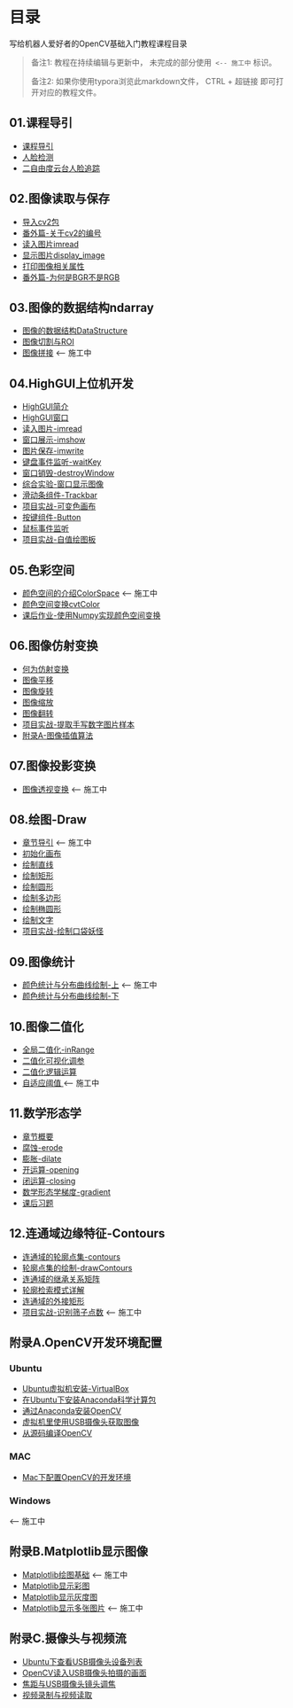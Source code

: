 # 目录

写给机器人爱好者的OpenCV基础入门教程课程目录



>  备注1:  教程在持续编辑与更新中， 未完成的部分使用` <-- 施工中` 标识。
>
> 备注2: 如果你使用typora浏览此markdown文件， CTRL + 超链接  即可打开对应的教程文件。



## 01.课程导引

* [课程导引](./01.课程导引/01.课程导引/课程导引.md)
* [人脸检测](./01.课程导引/02.人脸检测/人脸检测.md)
* [二自由度云台人脸追踪](./01.课程导引/03.二自由度云台人脸追踪/二自由度云台人脸追踪.md)

## 02.图像读取与保存

* [导入cv2包](./02.图像读取与保存/01.导入cv2包/导入cv2包.md)
* [番外篇-关于cv2的编号](./02.图像读取与保存/02.番外篇-关于cv2的编号/番外篇-关于cv2的编号.md)
* [读入图片imread](./02.图像读取与保存/03.读入图片imread/读入图片imread.md)
* [显示图片display_image](./02.图像读取与保存/04.显示图片display_image/显示图片display_image.md)
* [打印图像相关属性](./02.图像读取与保存/05.打印图像相关属性/打印图像相关属性.md)
* [番外篇-为何是BGR不是RGB](./02.图像读取与保存/06.番外篇-为何是BGR不是RGB/番外篇-为何是BGR不是RGB.md)
  

## 03.图像的数据结构ndarray

* [图像的数据结构DataStructure](./03.图像的数据结构(ndarray)/01.图像的数据结构DataStructure/图像的数据结构DataStructure.md) 
* [图像切割与ROI](./03.图像的数据结构(ndarray)/02.图像切割与ROI/图像切割与ROI.md)
* [图像拼接](./03.图像的数据结构(ndarray)/03.图像拼接/图像拼接.md)  <-- 施工中

## 04.HighGUI上位机开发

* [HighGUI简介](./04.HighGUI上位机开发/01.HighGUI简介/HighGUI简介.md)
* [HighGUI窗口](./04.HighGUI上位机开发/02.HighGUI窗口/HighGUI窗口.md)
* [读入图片-imread](./04.HighGUI上位机开发/03.读入图片-imread/读入图片-imread.md)
* [窗口展示-imshow](./04.HighGUI上位机开发/04.窗口展示-imshow/窗口展示-imshow.md)
* [图片保存-imwrite](./04.HighGUI上位机开发/05.图片保存-imwrite/图片保存-imwrite.md)
* [键盘事件监听-waitKey](./04.HighGUI上位机开发/06.键盘事件监听-waitKey/键盘事件监听-waitKey.md)
* [窗口销毁-destroyWindow](./04.HighGUI上位机开发/07.窗口销毁-destroyWindow/窗口销毁-destroyWindow.md)
* [综合实验-窗口显示图像](./04.HighGUI上位机开发/08.综合实验-窗口显示图像/综合实验-窗口显示图像.md)
* [滑动条组件-Trackbar](./04.HighGUI上位机开发/09.滑动条组件-Trackbar/滑动条组件-Trackbar.md)
* [项目实战-可变色画布](./04.HighGUI上位机开发/10.项目实战-可变色画布/项目实战-可变色画布.md)
* [按键组件-Button](./04.HighGUI上位机开发/11.按键组件-Button/按键组件-Button.md)
* [鼠标事件监听](./04.HighGUI上位机开发/12.鼠标事件监听/鼠标事件监听.md)
* [项目实战-自值绘图板](./04.HighGUI上位机开发/13.项目实战-自值绘图板/项目实战-自值绘图板.md)

## 05.色彩空间

* [颜色空间的介绍ColorSpace](./05.色彩空间/01.颜色空间的介绍ColorSpace/颜色空间的介绍ColorSpace.md)  <-- 施工中
* [颜色空间变换cvtColor](./05.色彩空间/02.颜色空间变换cvtColor/颜色空间变换cvtColor.md)
* [课后作业-使用Numpy实现颜色空间变换](./05.色彩空间/03.课后作业-用ndarray索引实现从BGR到RGB的变换/课后作业-使用Numpy实现颜色空间变换.md)


## 06.图像仿射变换
* [何为仿射变换](./06.图像仿射变换/01.何为仿射变换/何为仿射变换.md)
* [图像平移](./06.图像仿射变换/02.图像平移/图像平移.md)
* [图像旋转](./06.图像仿射变换/03.图像旋转/图像旋转.md)
* [图像缩放](./06.图像仿射变换/04.图像缩放/图像缩放.md)
* [图像翻转](./06.图像仿射变换/05.图像翻转/图像翻转.md)
* [项目实战-提取手写数字图片样本](./06.图像仿射变换/06.项目实战-提取手写数字图片样本/项目实战-提取手写数字图片样本.md)
* [附录A-图像插值算法](./06.图像仿射变换/附录A-图像插值算法/附录A-插值算法概述.md)



## 07.图像投影变换

* [图像透视变换](./07.图像透视变换/01.图像透视变换/图像透视变换.md)  <-- 施工中


## 08.绘图-Draw

* [章节导引](./08.绘图-Draw/00.章节导引/章节导引.md)  <-- 施工中
* [初始化画布](./08.绘图-Draw/01.初始化画布/初始化画布.md)
* [绘制直线](./08.绘图-Draw/02.绘制直线/绘制直线.md)
* [绘制矩形](./08.绘图-Draw/03.绘制矩形/绘制矩形.md)
* [绘制圆形](./08.绘图-Draw/04.绘制圆形/绘制圆形.md)
* [绘制多边形](./08.绘图-Draw/05.绘制多边形/绘制多边形.md)
* [绘制椭圆形](./08.绘图-Draw/06.绘制椭圆形/绘制椭圆形.md)
* [绘制文字](./08.绘图-Draw/07.绘制文字/绘制文字.md)
* [项目实战-绘制口袋妖怪](./08.绘图-Draw/08.项目实战-绘制口袋妖怪/项目实战-绘制口袋妖怪.md)


## 09.图像统计

* [颜色统计与分布曲线绘制-上](./09.图像统计/01.颜色统计与分布曲线绘制-上/颜色统计与分布曲线绘制-上.md)  <-- 施工中
* [颜色统计与分布曲线绘制-下](./09.图像统计/02.颜色统计与分布曲线绘制-下/2.颜色统计与分布曲线绘制-下.md)
  

## 10.图像二值化

* [全局二值化-inRange](./10.图像二值化/01.全局二值化-inRange/全局二值化-inRange.md)
* [二值化可视化调参](./10.图像二值化/02.二值化可视化调参/二值化可视化调参.md)
* [二值化逻辑运算](./10.图像二值化/03.二值化逻辑运算/二值化逻辑运算.md)
* [自适应阈值 ](./10.图像二值化/04.自适应阈值/自适应阈值.md)  <-- 施工中

## 11.数学形态学

* [章节概要](./11.数学形态学/00.章节概要/章节概要.md)
* [腐蚀-erode](./11.数学形态学/01.腐蚀-erode/腐蚀-erode.md)
* [膨胀-dilate](./11.数学形态学/02.膨胀-dilate/膨胀-dilate.md)
* [开运算-opening](./11.数学形态学/03.开运算-opening/开运算-opening.md)
* [闭运算-closing](./11.数学形态学/04.闭运算-closing/闭运算-closing.md)
* [数学形态学梯度-gradient](./11.数学形态学/05.数学形态学梯度-gradient/数学形态学梯度-gradient.md)
* [课后习题](./11.数学形态学/06.课后习题/课后习题.md)

## 12.连通域边缘特征-Contours

* [连通域的轮廓点集-contours](./12.连通域边缘特征-Contours/01.连通域的轮廓点集-contours/连通域的轮廓点集-contours.md)
* [轮廓点集的绘制-drawContours](./12.连通域边缘特征-Contours/02.轮廓点集的绘制-drawContours/轮廓点集的绘制-drawContours.md)
* [连通域的继承关系矩阵](./12.连通域边缘特征-Contours/03.连通域的继承关系矩阵/03.连通域的继承关系矩阵.md)
* [轮廓检索模式详解](./12.连通域边缘特征-Contours/04.连通域检索模式详解/轮廓检索模式详解.md)
* [连通域的外接矩形](./12.连通域边缘特征-Contours/05.连通域的外接矩形/连通域的外接矩形.md)
* [项目实战-识别筛子点数](./12.连通域边缘特征-Contours/06.项目实战-识别筛子点数/项目实战-识别筛子点数.md)  <-- 施工中


## 附录A.OpenCV开发环境配置

### Ubuntu

* [Ubuntu虚拟机安装-VirtualBox](./附录A.OpenCV开发环境配置/Ubuntu/1.Ubuntu虚拟机安装-VirtualBox/Ubuntu虚拟机安装-VirtualBox.md)
* [在Ubuntu下安装Anaconda科学计算包](./附录A.OpenCV开发环境配置/Ubuntu/2.Ubuntu安装Anaconda/在Ubuntu下安装Anaconda科学计算包.md)
* [通过Anaconda安装OpenCV](./附录A.OpenCV开发环境配置/Ubuntu/3.通过Anaconda安装OpenCV/通过Anaconda安装OpenCV.md)
* [虚拟机里使用USB摄像头获取图像](./附录A.OpenCV开发环境配置/Ubuntu/4.虚拟机里使用USB摄像头获取图像/虚拟机里使用USB摄像头获取图像.md)
* [从源码编译OpenCV](./附录A.OpenCV开发环境配置/Ubuntu/5.从源码编译OpenCV/从源码编译OpenCV.md)


### MAC
* [Mac下配置OpenCV的开发环境](./附录A.OpenCV开发环境配置/Mac/Mac下配置OpenCV的开发环境.md)

### Windows
<-- 施工中

## 附录B.Matplotlib显示图像
* [Matplotlib绘图基础](./附录B.Matplotlib显示图像/01.Matplotlib绘图基础/Matplotlib绘图基础.md) <-- 施工中
* [Matplotlib显示彩图](./附录B.Matplotlib显示图像/02.Matplotlib显示彩图/Matplotlib显示彩图.md)
* [Matplotlib显示灰度图](./附录B.Matplotlib显示图像/03.Matplotlib显示灰度图/Matplotlib显示灰度图.md)
* [Matplotlib显示多张图片](./附录B.Matplotlib显示图像/04.Matplotlib显示多张图片/Matplotlib显示多张图片.md)  <-- 施工中

## 附录C.摄像头与视频流

* [Ubuntu下查看USB摄像头设备列表](./附录C.摄像头与视频流/1.Ubuntu下查看USB摄像头设备/Ubuntu下查看USB摄像头设备列表.md)
* [OpenCV读入USB摄像头拍摄的画面](./附录C.摄像头与视频流/2.OpenCV读入USB摄像头拍摄的画面/OpenCV读入USB摄像头拍摄的画面.md)
* [焦距与USB摄像头镜头调焦](./附录C.摄像头与视频流/3.焦距与USB摄像头镜头调焦/焦距与USB摄像头镜头调焦.md)
* [视频录制与视频读取](./附录C.摄像头与视频流/4.视频录制与视频读取/视频录制与视频读取.md)